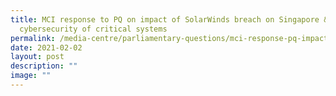 ```yaml
---
title: MCI response to PQ on impact of SolarWinds breach on Singapore &
  cybersecurity of critical systems
permalink: /media-centre/parliamentary-questions/mci-response-pq-impact-solarwinds-breach/
date: 2021-02-02
layout: post
description: ""
image: ""
---
```

